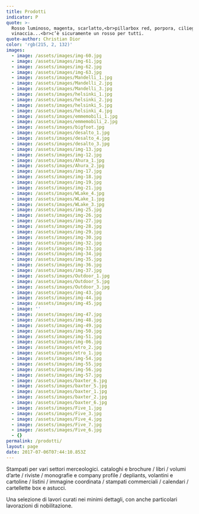 ```yaml
---
title: Prodotti
indicator: P
quote: >-
  Rosso luminoso, magenta, scarlatto,<br>pillarbox red, porpora, ciliegio,
  vinaccia...<br>c’è sicuramente un rosso per tutti.
quote-author: Christian Dior
color: 'rgb(215, 2, 132)'
images:
  - image: /assets/images/img-60.jpg
  - image: /assets/images/img-61.jpg
  - image: /assets/images/img-62.jpg
  - image: /assets/images/img-63.jpg
  - image: /assets/images/Mandelli_1.jpg
  - image: /assets/images/Mandelli_2.jpg
  - image: /assets/images/Mandelli_3.jpg
  - image: /assets/images/helsinki_1.jpg
  - image: /assets/images/helsinki_2.jpg
  - image: /assets/images/helsinki_5.jpg
  - image: /assets/images/helsinki_4.jpg
  - image: /assets/images/emmemobili_1.jpg
  - image: /assets/images/emmemobili_2.jpg
  - image: /assets/images/bigfoot.jpg
  - image: /assets/images/desalto_1.jpg
  - image: /assets/images/desalto_4.jpg
  - image: /assets/images/desalto_3.jpg
  - image: /assets/images/img-13.jpg
  - image: /assets/images/img-12.jpg
  - image: /assets/images/Ahura_1.jpg
  - image: /assets/images/Ahura_2.jpg
  - image: /assets/images/img-17.jpg
  - image: /assets/images/img-18.jpg
  - image: /assets/images/img-19.jpg
  - image: /assets/images/img-21.jpg
  - image: /assets/images/WLake_4.jpg
  - image: /assets/images/WLake_1.jpg
  - image: /assets/images/WLake_3.jpg
  - image: /assets/images/img-25.jpg
  - image: /assets/images/img-26.jpg
  - image: /assets/images/img-27.jpg
  - image: /assets/images/img-28.jpg
  - image: /assets/images/img-29.jpg
  - image: /assets/images/img-30.jpg
  - image: /assets/images/img-32.jpg
  - image: /assets/images/img-33.jpg
  - image: /assets/images/img-34.jpg
  - image: /assets/images/img-35.jpg
  - image: /assets/images/img-36.jpg
  - image: /assets/images/img-37.jpg
  - image: /assets/images/Outdoor_1.jpg
  - image: /assets/images/Outdoor_5.jpg
  - image: /assets/images/Outdoor_3.jpg
  - image: /assets/images/img-43.jpg
  - image: /assets/images/img-44.jpg
  - image: /assets/images/img-45.jpg
  - image: ''
  - image: /assets/images/img-47.jpg
  - image: /assets/images/img-48.jpg
  - image: /assets/images/img-49.jpg
  - image: /assets/images/img-50.jpg
  - image: /assets/images/img-51.jpg
  - image: /assets/images/img-06.jpg
  - image: /assets/images/etro_2.jpg
  - image: /assets/images/etro_1.jpg
  - image: /assets/images/img-54.jpg
  - image: /assets/images/img-55.jpg
  - image: /assets/images/img-56.jpg
  - image: /assets/images/img-57.jpg
  - image: /assets/images/baxter_6.jpg
  - image: /assets/images/baxter_5.jpg
  - image: /assets/images/baxter_1.jpg
  - image: /assets/images/baxter_2.jpg
  - image: /assets/images/baxter_6.jpg
  - image: /assets/images/Five_1.jpg
  - image: /assets/images/Five_3.jpg
  - image: /assets/images/Five_4.jpg
  - image: /assets/images/Five_7.jpg
  - image: /assets/images/Five_6.jpg
  - {}
permalink: /prodotti/
layout: page
date: 2017-07-06T07:44:10.853Z
---
```

Stampati per vari settori merceologici. cataloghi e brochure / libri / volumi d’arte / riviste / monografie e company profile / depliants, volantini e cartoline / listini / immagine coordinata / stampati commerciali / calendari / cartellette box e astucci.

Una selezione di lavori curati nei minimi dettagli, con anche particolari lavorazioni di nobilitazione.
